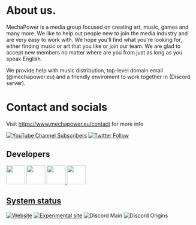 # About us.
MechaPower is a media group focused on creating art, music, games and many more. We like to help out people new to join the media industry and are very easy to work with. We hope you'll find what you're looking for, either finding music or art that you like or join our team. We are glad to accept new members no matter where are you from just as long as you speak English.

We provide help with music distribution, top-level domain email (@mechapower.eu) and a friendly enviroment to work together in (Discord server).

# Contact and socials
Visit https://www.mechapower.eu/contact for more info

[![YouTube Channel Subscribers](https://img.shields.io/youtube/channel/subscribers/UCtjMF7cFmoYqavwRc-xdW3g?label=Subscribe)](https://www.youtube.com/channel/UCtjMF7cFmoYqavwRc-xdW3g?sub_confirmation=1) [![Twitter Follow](https://img.shields.io/twitter/follow/mechapowah?label=Follow)](https://twitter.com/mechapowah) 
## Developers 

<!-- DEVELOPERS-LIST:START - Do not remove or modify this section -->
<!-- prettier-ignore-start -->
<!-- markdownlint-disable -->
 <a href="https://github.com/ddomino007"><img src="https://avatars.githubusercontent.com/u/23064460?v=4" width="50" height="50" alt=""/></a> <a href="https://github.com/WhenDawnEnds"><img src="https://avatars.githubusercontent.com/u/38332833?v=4" width="50" height="50" alt=""/></a> <a href="https://github.com/MatroskaMods"><img src="https://avatars.githubusercontent.com/u/94531272?v=4" width="50" height="50" alt=""/> <a href="https://github.com/Btomaek"><img src="https://avatars.githubusercontent.com/u/68543859?v=4" width="50" height="50" alt=""/>
<!-- DEVELOPERS-LIST:END -->

## System status
[![Website](https://img.shields.io/website?label=Main%20website&up_color=informational&url=https%3A%2F%2Fwww.mechapower.eu)](https://www.mechapower.eu)
[![Experimental site](https://img.shields.io/website?label=Experimental%20site&up_color=informational&url=https%3A%2F%2Fexperimental.mechapower.eu)](https://experimental.mechapower.eu)
![Discord Main](https://img.shields.io/discord/677859688397930506?label=workplace&logo=discord&logoColor=white)
![Discord Origins](https://img.shields.io/discord/954744788089991188?label=Origins%20SMP%20Community&logo=discord&logoColor=white)
